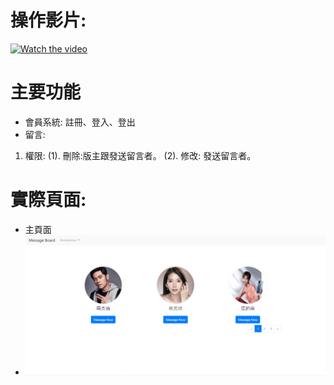 # 操作影片:
[![Watch the video](https://free.com.tw/blog/wp-content/uploads/2016/10/%E5%B5%8C%E5%85%A5-YouTube-%E5%BD%B1%E7%89%87%E7%82%BA%E9%9F%B3%E6%A8%82%E6%92%AD%E6%94%BE%E5%99%A8%E6%95%99%E5%AD%B8%EF%BC%8C%E5%83%85%E4%BF%9D%E7%95%99%E9%9F%B3%E6%A8%82%E9%BB%9E%E6%93%8A%E8%87%AA%E5%8B%95%E6%92%AD%E6%94%BEyoutube-audio-player-icon.png)](https://www.youtube.com/watch?v=-gVJsdNznfA&feature=youtu.be)

# 主要功能
- 會員系統: 註冊、登入、登出
- 留言:
1. 權限:
(1). 刪除:版主跟發送留言者。
(2). 修改: 發送留言者。

# 實際頁面:
- 主頁面
- ![image](https://github.com/Joyang0419/flask_message_board/blob/main/images/index.png)
